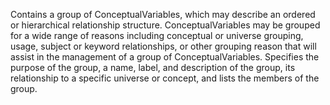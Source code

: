 Contains a group of ConceptualVariables, which may describe an ordered or hierarchical relationship structure. ConceptualVariables may be grouped for a wide range of reasons including conceptual or universe grouping, usage, subject or keyword relationships, or other grouping reason that will assist in the management of a group of ConceptualVariables. Specifies the purpose of the group, a name, label, and description of the group, its relationship to a specific universe or concept, and lists the members of the group.